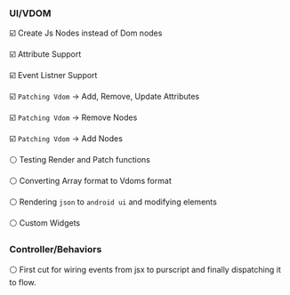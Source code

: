 ### UI/VDOM

:ballot_box_with_check: Create Js Nodes instead of Dom nodes

:ballot_box_with_check: Attribute Support

:ballot_box_with_check: Event Listner Support

:ballot_box_with_check: `Patching Vdom` -> Add, Remove, Update Attributes

:ballot_box_with_check: `Patching Vdom` -> Remove Nodes

:ballot_box_with_check: `Patching Vdom` -> Add Nodes

:white_circle: Testing Render and Patch functions

:white_circle: Converting Array format to Vdoms format 

:white_circle: Rendering `json` to `android ui` and modifying elements

:white_circle: Custom Widgets

### Controller/Behaviors

:white_circle: First cut for wiring events from jsx to purscript and finally dispatching it to flow.
